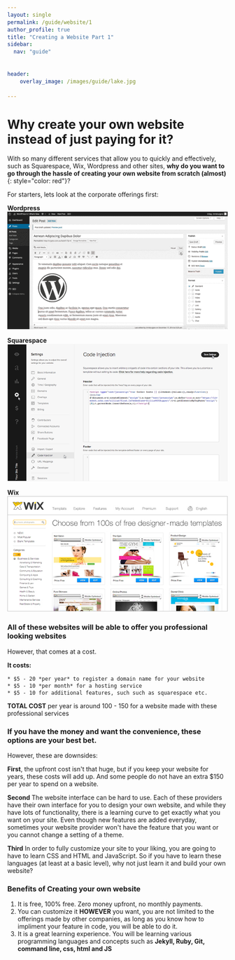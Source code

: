 ```yaml
---
layout: single
permalink: /guide/website/1
author_profile: true
title: "Creating a Website Part 1"
sidebar:
  nav: "guide"
    

header:
    overlay_image: /images/guide/lake.jpg   
    
---
```


# Why create your own website instead of just paying for it? 

With so many different services that allow you to quickly and effectively, such as Squarespace, Wix, Wordpress and other sites, **why do you want to go through the hassle of creating your own website from scratch (almost)**{: style="color: red"}?

For starters, lets look at the corporate offerings first: 

**Wordpress**
![image](/images/wordpress.gif)

**Squarespace**
![image](/images/squarespace.png)

**Wix**
![image](/images/wix.jpg)

### All of these websites will be able to offer you professional looking websites 
However, that comes at a cost. 

**It costs:**

    * $5 - 20 *per year* to register a domain name for your website 
    * $5 - 10 *per month* for a hosting service 
    * $5 - 10 for additional features, such such as squarespace etc. 
    
**TOTAL COST** per year is around 100 - 150 for a website made with these professional services 

### If you have the money and want the convenience, these options are your best bet. 
However, these are downsides: 

**First**, the upfront cost isn't that huge, but if you keep your website for years, these costs will add up. And some people do not have an extra $150 per year to spend on a website. 

**Second** The website interface can be hard to use. Each of these providers have their own interface for you to design your own website, and while they have lots of functionality, there is a learning curve to get exactly what you want on your site. Even though new features are added everyday, sometimes your website provider won't have the feature that you want or you cannot change a setting of a theme. 

**Third** In order to fully customize your site to your liking, you are going to have to learn CSS and HTML and JavaScript. So if you have to learn these languages (at least at a basic level), why not just learn it and build your own website? 

### Benefits of Creating your own website 

1. It is free, 100% free. Zero money upfront, no monthly payments. 
2. You can customize it **HOWEVER** you want, you are not limited to the offerings made by other companies, as long as you know how to impliment your feature in code, you will be able to do it. 
3. It is a great learning experience. You will be learning various programming languages and concepts such as **Jekyll, Ruby, Git, command line, css, html and JS**

